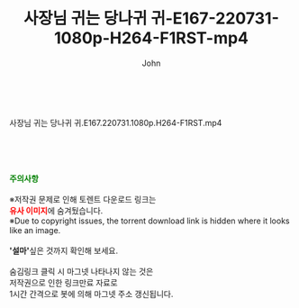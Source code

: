 ﻿---
layout: post
title:  "사장님 귀는 당나귀 귀-E167-220731-1080p-H264-F1RST-mp4"
author: John
categories: [ 방송/음악 ]
tags: [  ]
image:  
description: "사장님 귀는 당나귀 귀-E167-220731-1080p-H264-F1RST-mp4 torrent 정보 공유"
toc: true
toc_sticky: true
---

<br>
<div class="view-img">
<a class="view_image" href="https://torrentmobile59.com/bbs/view_image.php?fn=%2Fdata%2Ffile%2Fmusic%2F3659260999_VcfxiyF4_c6b912b0e6249be46f27304877c7bc1343144cad.jpg" target="_blank"><img alt="" class="img-tag" content="https://torrentmobile59.com/data/file/music/3659260999_VcfxiyF4_c6b912b0e6249be46f27304877c7bc1343144cad.jpg" itemprop="image" src="https://torrentmobile59.com/data/file/music/thumb-3659260999_VcfxiyF4_c6b912b0e6249be46f27304877c7bc1343144cad_835x2260.jpg"/></a></div><div class="view-content" itemprop="description">
<p>사장님 귀는 당나귀 귀.E167.220731.1080p.H264-F1RST.mp4<br/></p> </div>
    
<br><br><br>
<p data-ke-size="size16"><b><span style="color: green;">주의사항</span></b><br /><br />※저작권 문제로 인해 토렌트 다운로드 링크는<br /><b><span style="color: red;">유사 이미지</span></b>에 숨겨뒀습니다.<br />※Due to copyright issues, the torrent download link is hidden where it looks like an image.<br /><br /><b>'설마'</b>싶은 것까지 확인해 보세요.<br /><br />숨김링크 클릭 시 마그넷 나타나지 않는 것은<br />저작권으로 인한 링크만료 자료로<br />1시간 간격으로 봇에 의해 마그넷 주소 갱신됩니다.</p>
